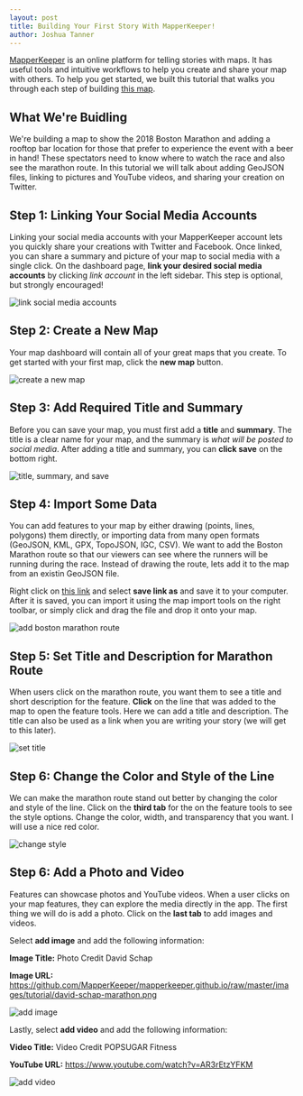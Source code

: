 ```yaml
---
layout: post
title: Building Your First Story With MapperKeeper!
author: Joshua Tanner
---
```


[MapperKeeper](https://www.mapperkeeper.com) is an online platform for telling stories with maps.  It has useful tools and intuitive workflows to help you create and share your map with others.  To help you get started, we built this tutorial that walks you through each step of building [this map](https://www.mapperkeeper.com/maps/df36ae21-3bb6-4909-8b51-87d00f1c4146).

## What We're Buidling

We're building a map to show the 2018 Boston Marathon and adding a rooftop bar location for those that prefer to experience the event with a beer in hand!  These spectators need to know where to watch the race and also see the marathon route.  In this tutorial we will talk about adding GeoJSON files, linking to pictures and YouTube videos, and sharing your creation on Twitter.  

## Step 1: Linking Your Social Media Accounts

Linking your social media accounts with your MapperKeeper account lets you quickly share your creations with Twitter and Facebook.  Once linked, you can share a summary and picture of your map to social media with a single click.  On the dashboard page, **link your desired social media accounts** by clicking *link account* in the left sidebar.  This step is optional, but strongly encouraged!

![link social media accounts](/images/tutorial/link_accts.png)

## Step 2: Create a New Map

Your map dashboard will contain all of your great maps that you create.  To get started with your first map, click the **new map** button.

![create a new map](/images/tutorial/new_map.png)

## Step 3: Add Required Title and Summary

Before you can save your map, you must first add a **title** and **summary**.  The title is a clear name for your map, and the summary is *what will be posted to social media*.  After adding a title and summary, you can **click save** on the bottom right.

![title, summary, and save](/images/tutorial/create_map.png)

## Step 4: Import Some Data

You can add features to your map by either drawing (points, lines, polygons) them directly, or importing data from many open formats (GeoJSON, KML, GPX, TopoJSON, IGC, CSV).  We want to add the Boston Marathon route so that our viewers can see where the runners will be running during the race.  Instead of drawing the route, lets add it to the map from an existin GeoJSON file.

Right click on [this link](https://github.com/MapperKeeper/geojson/raw/master/data/boston_marathon.geojson) and select **save link as** and save it to your computer.  After it is saved, you can import it using the map import tools on the right toolbar, or simply click and drag the file and drop it onto your map.

![add boston marathon route](/images/tutorial/import_route.png)

## Step 5: Set Title and Description for Marathon Route

When users click on the marathon route, you want them to see a title and short description for the feature.  **Click** on the line that was added to the map to open the feature tools.  Here we can add a title and description.  The title can also be used as a link when you are writing your story (we will get to this later).

![set title](/images/tutorial/add_title.png)

## Step 6: Change the Color and Style of the Line

We can make the marathon route stand out better by changing the color and style of the line.  Click on the **third tab** for the on the feature tools to see the style options.  Change the color, width, and transparency that you want.  I will use a nice red color.

![change style](/images/tutorial/change_color.png)

## Step 6: Add a Photo and Video

Features can showcase photos and YouTube videos.  When a user clicks on your map features, they can explore the media directly in the app.  The first thing we will do is add a photo.  Click on the **last tab** to add images and videos.  

Select **add image** and add the following information:

**Image Title:** Photo Credit David Schap

**Image URL:** https://github.com/MapperKeeper/mapperkeeper.github.io/raw/master/images/tutorial/david-schap-marathon.png

![add image](/images/tutorial/add_image.png)

Lastly, select **add video** and add the following information:

**Video Title:** Video Credit POPSUGAR Fitness

**YouTube URL:** https://www.youtube.com/watch?v=AR3rEtzYFKM

![add video](/images/tutorial/add_video.png)
